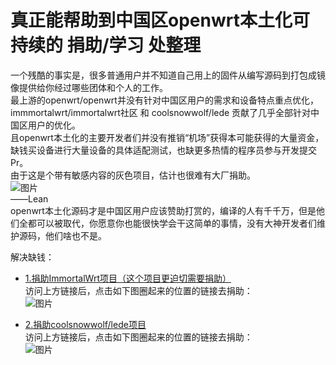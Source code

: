 # 真正能帮助到中国区openwrt本土化可持续的 捐助/学习 处整理               

一个残酷的事实是，很多普通用户并不知道自己用上的固件从编写源码到打包成镜像提供给你经过哪些团体和个人的工作。             
最上游的openwrt/openwrt并没有针对中国区用户的需求和设备特点重点优化，immmortalwrt/immortalwrt社区 和 coolsnowwolf/lede 贡献了几乎全部针对中国区用户的优化。            
且openwrt本土化的主要开发者们并没有推销“机场”获得本可能获得的大量资金，缺钱买设备进行大量设备的具体适配测试，也缺更多热情的程序员参与开发提交Pr。                
由于这是个带有敏感内容的灰色项目，估计也很难有大厂捐助。                  
![图片](https://user-images.githubusercontent.com/73426989/165127284-c6fe7278-f320-40ae-9df0-44986714128c.png)                   
——Lean            
openwrt本土化源码才是中国区用户应该赞助打赏的，编译的人有千千万，但是他们全都可以被取代，你愿意你也能很快学会干这简单的事情，没有大神开发者们维护源码，他们啥也不是。             

解决缺钱：         
* [1.捐助ImmortalWrt项目（这个项目更迫切需要捐助）](https://github.com/1715173329)                                   
访问上方链接后，点击如下图圈起来的位置的链接去捐助：         
![图片](https://user-images.githubusercontent.com/73426989/165130064-f21e2cfa-e855-4f00-919a-168326a25049.png)      

* [2.捐助coolsnowwolf/lede项目](https://github.com/coolsnowwolf/lede#%E6%8D%90%E8%B4%88)               
访问上方链接后，点击如下图圈起来的位置的链接去捐助：                 
![图片](https://user-images.githubusercontent.com/73426989/165131002-7fde9515-774e-44fd-9f7a-976a43db13f0.png)                  









